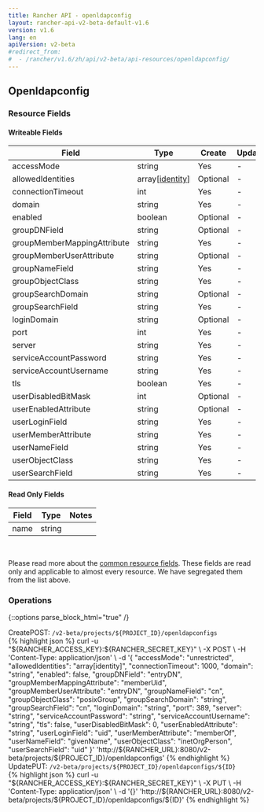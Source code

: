 ```yaml
---
title: Rancher API - openldapconfig
layout: rancher-api-v2-beta-default-v1.6
version: v1.6
lang: en
apiVersion: v2-beta
#redirect_from:
#  - /rancher/v1.6/zh/api/v2-beta/api-resources/openldapconfig/
---
```


## Openldapconfig



### Resource Fields

#### Writeable Fields

Field | Type | Create | Update | Default | Notes
---|---|---|---|---|---
accessMode | string | Yes | - | unrestricted | 
allowedIdentities | array[[identity]({{site.baseurl}}/rancher/{{page.version}}/{{page.lang}}/api/{{page.apiVersion}}/api-resources/identity/)] | Optional | - | - | 
connectionTimeout | int | Yes | - | 1000 | 
domain | string | Yes | - | - | 
enabled | boolean | Optional | - | - | 
groupDNField | string | Optional | - | entryDN | 
groupMemberMappingAttribute | string | Yes | - | memberUid | 
groupMemberUserAttribute | string | Optional | - | entryDN | 
groupNameField | string | Yes | - | cn | 
groupObjectClass | string | Yes | - | posixGroup | 
groupSearchDomain | string | Optional | - | - | 
groupSearchField | string | Yes | - | cn | 
loginDomain | string | Optional | - | - | 
port | int | Yes | - | 389 | 
server | string | Yes | - | - | 
serviceAccountPassword | string | Yes | - | - | 
serviceAccountUsername | string | Yes | - | - | 
tls | boolean | Yes | - | - | 
userDisabledBitMask | int | Optional | - | - | 
userEnabledAttribute | string | Optional | - | - | 
userLoginField | string | Yes | - | uid | 
userMemberAttribute | string | Yes | - | memberOf | 
userNameField | string | Yes | - | givenName | 
userObjectClass | string | Yes | - | inetOrgPerson | 
userSearchField | string | Yes | - | uid | 


#### Read Only Fields

Field | Type   | Notes
---|---|---
name | string  | 


<br>

Please read more about the [common resource fields]({{site.baseurl}}/rancher/{{page.version}}/{{page.lang}}/api/{{page.apiVersion}}/common/). These fields are read only and applicable to almost every resource. We have segregated them from the list above.

### Operations
{::options parse_block_html="true" /}
<a id="create"></a>
<div class="action"><span class="header">Create<span class="headerright">POST:  <code>/v2-beta/projects/${PROJECT_ID}/openldapconfigs</code></span></span>
<div class="action-contents"> {% highlight json %}
curl -u "${RANCHER_ACCESS_KEY}:${RANCHER_SECRET_KEY}" \
-X POST \
-H 'Content-Type: application/json' \
-d '{
	"accessMode": "unrestricted",
	"allowedIdentities": "array[identity]",
	"connectionTimeout": 1000,
	"domain": "string",
	"enabled": false,
	"groupDNField": "entryDN",
	"groupMemberMappingAttribute": "memberUid",
	"groupMemberUserAttribute": "entryDN",
	"groupNameField": "cn",
	"groupObjectClass": "posixGroup",
	"groupSearchDomain": "string",
	"groupSearchField": "cn",
	"loginDomain": "string",
	"port": 389,
	"server": "string",
	"serviceAccountPassword": "string",
	"serviceAccountUsername": "string",
	"tls": false,
	"userDisabledBitMask": 0,
	"userEnabledAttribute": "string",
	"userLoginField": "uid",
	"userMemberAttribute": "memberOf",
	"userNameField": "givenName",
	"userObjectClass": "inetOrgPerson",
	"userSearchField": "uid"
}' 'http://${RANCHER_URL}:8080/v2-beta/projects/${PROJECT_ID}/openldapconfigs'
{% endhighlight %}
</div></div>
<a id="update"></a>
<div class="action"><span class="header">Update<span class="headerright">PUT:  <code>/v2-beta/projects/${PROJECT_ID}/openldapconfigs/${ID}</code></span></span>
<div class="action-contents"> {% highlight json %}
curl -u "${RANCHER_ACCESS_KEY}:${RANCHER_SECRET_KEY}" \
-X PUT \
-H 'Content-Type: application/json' \
-d '{}' 'http://${RANCHER_URL}:8080/v2-beta/projects/${PROJECT_ID}/openldapconfigs/${ID}'
{% endhighlight %}
</div></div>



